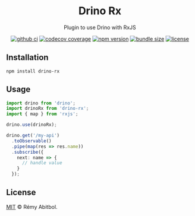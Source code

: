 <div align="center">
    <h1>Drino Rx</h1>
    <p>Plugin to use Drino with RxJS</p>
</div>

<div align="center">

[![github ci](https://img.shields.io/github/actions/workflow/status/remscodes/drino-rx/npm-ci.yml.svg?&logo=github&label=CI&style=for-the-badge)](https://github.com/remscodes/drino-rx/actions/workflows/npm-ci.yml)
[![codecov coverage](https://img.shields.io/codecov/c/github/remscodes/drino-rx/main.svg?style=for-the-badge&logo=codecov)](https://codecov.io/gh/remscodes/drino-rx)
[![npm version](https://img.shields.io/npm/v/drino-rx.svg?&style=for-the-badge&logo=npm)](https://www.npmjs.org/package/drino-rx)
[![bundle size](https://img.shields.io/bundlephobia/minzip/drino-rx.svg?style=for-the-badge)](https://bundlephobia.com/package/drino-rx)
[![license](https://img.shields.io/github/license/remscodes/drino-rx.svg?style=for-the-badge)](LICENSE)

</div>

## Installation

```shell
npm install drino-rx
```

## Usage

```ts
import drino from 'drino';
import drinoRx from 'drino-rx';
import { map } from 'rxjs';

drino.use(drinoRx);

drino.get('/my-api')
  .toObservable()
  .pipe(map(res => res.name))
  .subscribe({
    next: name => {
      // handle value 
    }
  });
```

## License

[MIT](LICENSE) © Rémy Abitbol.
